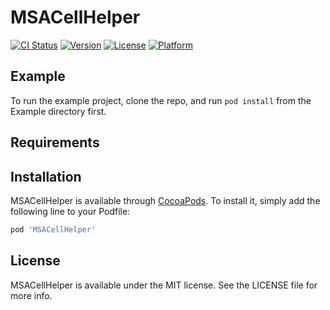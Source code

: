 # MSACellHelper

[![CI Status](https://img.shields.io/travis/aslanmehmetsalih/MSACellHelper.svg?style=flat)](https://travis-ci.org/aslanmehmetsalih/MSACellHelper)
[![Version](https://img.shields.io/cocoapods/v/MSACellHelper.svg?style=flat)](https://cocoapods.org/pods/MSACellHelper)
[![License](https://img.shields.io/cocoapods/l/MSACellHelper.svg?style=flat)](https://cocoapods.org/pods/MSACellHelper)
[![Platform](https://img.shields.io/cocoapods/p/MSACellHelper.svg?style=flat)](https://cocoapods.org/pods/MSACellHelper)

## Example

To run the example project, clone the repo, and run `pod install` from the Example directory first.

## Requirements

## Installation

MSACellHelper is available through [CocoaPods](https://cocoapods.org). To install
it, simply add the following line to your Podfile:

```ruby
pod 'MSACellHelper'
```

## License

MSACellHelper is available under the MIT license. See the LICENSE file for more info.
